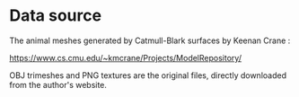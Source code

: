 # Data source

The animal meshes generated by Catmull-Blark surfaces by Keenan Crane :

 https://www.cs.cmu.edu/~kmcrane/Projects/ModelRepository/
 
 
OBJ trimeshes and PNG textures are the original files, directly downloaded from the author's website.
